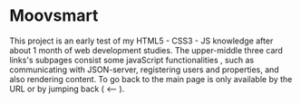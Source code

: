 # Moovsmart
This project is an early test of my HTML5 - CSS3 - JS knowledge after about 1 month of web development studies. The upper-middle three card links's subpages consist some javaScript functionalities , such as communicating with JSON-server, registering users and properties, and also rendering content. To go back to the main page is only available by the URL or by jumping back ( <-- ).

